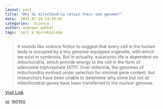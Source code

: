 ```yaml
---
layout: post
title: "Why do mitochondria retain their own genome?"
date:  2015-07-24 14:30:02 
categories:  Science     
author: unknown author
tags:  cell & microbiology                                                                                                                                                                                                                                                                                                                                                                                                                                                                                                                                                                                                                                                                                                                                                                            
---
```



> It sounds like science fiction to suggest that every cell in the human body is occupied by a tiny genome-equipped organelle, with which we exist in symbiosis. But in actuality, eukaryotic life is dependent on mitochondria, which provide energy to the cell in the form of adenosine triphosphate (ATP). Over millennia, the genomes of mitochondria evolved under selection for minimal gene content, but researchers have been unable to determine why some but not all mitochondrial genes have been transferred to the nuclear genome.

[Visit Link](http://phys.org/news/2015-07-mitochondria-retain-genome.html)

id:  160150 
